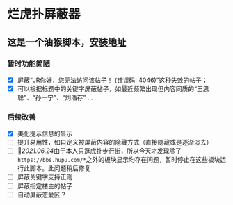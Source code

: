 # 烂虎扑屏蔽器
## 这是一个油猴脚本，[安装地址](https://greasyfork.org/zh-CN/scripts/428070-%E7%83%82%E8%99%8E%E6%89%91%E5%B1%8F%E8%94%BD%E5%99%A8)
### 暂时功能简陋
- [x] 屏蔽“JR你好，您无法访问该帖子！ (错误码: 4046)”这种失效的帖子；
- [x] 可以根据标题中的关键字屏蔽帖子，如最近频繁出现但内容同质的“王思聪”、“孙一宁”、“刘浩存” ...

### 后续改善
- [x] 美化提示信息的显示
- [ ] 提升易用性，如自定义被屏蔽内容的隐藏方式（直接隐藏或是逐渐淡去）
- [ ] :grimacing:*2021.06.24*由于本人只逛虎扑步行街，所以今天才发现除了`https://bbs.hupu.com/*`之外的板块显示均存在问题，暂时停止在这些板块运行此脚本。此问题稍后修复
- [ ] 屏蔽关键字支持正则
- [ ] 屏蔽指定楼主的帖子
- [ ] 自动屏蔽恋爱区？
